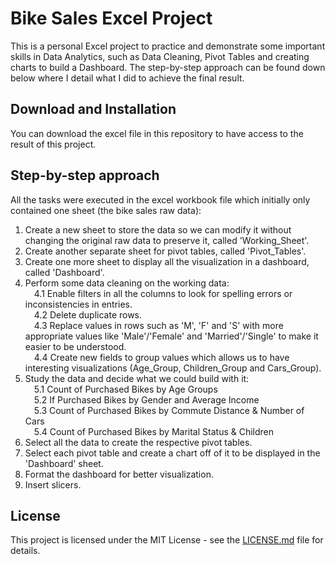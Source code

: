 # Bike Sales Excel Project

This is a personal Excel project to practice and demonstrate some important skills in Data Analytics, such as Data Cleaning, Pivot Tables and creating charts to build a Dashboard. The step-by-step approach can be found down below where I detail what I did to achieve the final result.

## Download and Installation

You can download the excel file in this repository to have access to the result of this project.

## Step-by-step approach

All the tasks were executed in the excel workbook file which initially only contained one sheet (the bike sales raw data):

1. Create a new sheet to store the data so we can modify it without changing the original raw data to preserve it, called 'Working_Sheet'.  
2. Create another separate sheet for pivot tables, called 'Pivot_Tables'.  
3. Create one more sheet to display all the visualization in a dashboard, called 'Dashboard'.  
4. Perform some data cleaning on the working data:  
&emsp;4.1 Enable filters in all the columns to look for spelling errors or inconsistencies in entries.  
&emsp;4.2 Delete duplicate rows.  
&emsp;4.3 Replace values in rows such as 'M', 'F' and 'S' with more appropriate values like 'Male'/'Female' and 'Married'/'Single' to make it easier to be understood.  
&emsp;4.4 Create new fields to group values which allows us to have interesting visualizations (Age_Group, Children_Group and Cars_Group).  
5. Study the data and decide what we could build with it:  
&emsp;5.1 Count of Purchased Bikes by Age Groups  
&emsp;5.2 If Purchased Bikes by Gender and Average Income  
&emsp;5.3 Count of Purchased Bikes by Commute Distance & Number of Cars  
&emsp;5.4 Count of Purchased Bikes by Marital Status & Children  
6. Select all the data to create the respective pivot tables.
7. Select each pivot table and create a chart off of it to be displayed in the 'Dashboard' sheet.
8. Format the dashboard for better visualization.
9. Insert slicers.

## License

This project is licensed under the MIT License - see the [LICENSE.md](LICENSE) file for details.
